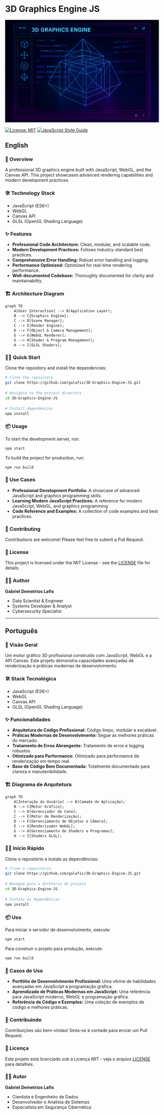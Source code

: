 # 3D Graphics Engine JS

![Hero Image](assets/hero.png)


[![License: MIT](https://img.shields.io/badge/License-MIT-yellow.svg)](https://opensource.org/licenses/MIT)
[![JavaScript Style Guide](https://img.shields.io/badge/code_style-standard-brightgreen.svg)](https://standardjs.com)

## English

### 🚀 Overview

A professional 3D graphics engine built with JavaScript, WebGL, and the Canvas API. This project showcases advanced rendering capabilities and modern development practices.

### 🛠️ Technology Stack

*   JavaScript (ES6+)
*   WebGL
*   Canvas API
*   GLSL (OpenGL Shading Language)

### ✨ Features

*   **Professional Code Architecture:** Clean, modular, and scalable code.
*   **Modern Development Practices:** Follows industry-standard best practices.
*   **Comprehensive Error Handling:** Robust error handling and logging.
*   **Performance Optimized:** Optimized for real-time rendering performance.
*   **Well-documented Codebase:** Thoroughly documented for clarity and maintainability.

### 🏗️ Architecture Diagram

```mermaid
graph TD
    A[User Interaction] --> B(Application Layer);
    B --> C{Graphics Engine};
    C --> D[Scene Manager];
    C --> E[Render Engine];
    D --> F[Object & Camera Management];
    E --> G[WebGL Renderer];
    G --> H[Shader & Program Management];
    H --> I[GLSL Shaders];
```

### 🏃‍♂️ Quick Start

Clone the repository and install the dependencies:

```bash
# Clone the repository
git clone https://github.com/galafis/3D-Graphics-Engine-JS.git

# Navigate to the project directory
cd 3D-Graphics-Engine-JS

# Install dependencies
npm install
```

### 📦 Usage

To start the development server, run:

```bash
npm start
```

To build the project for production, run:

```bash
npm run build
```

### 🎯 Use Cases

*   **Professional Development Portfolio:** A showcase of advanced JavaScript and graphics programming skills.
*   **Learning Modern JavaScript Practices:** A reference for modern JavaScript, WebGL, and graphics programming.
*   **Code Reference and Examples:** A collection of code examples and best practices.

### 🤝 Contributing

Contributions are welcome! Please feel free to submit a Pull Request.

### 📄 License

This project is licensed under the MIT License - see the [LICENSE](LICENSE) file for details.

### 👨‍💻 Author

**Gabriel Demetrios Lafis**

*   Data Scientist & Engineer
*   Systems Developer & Analyst
*   Cybersecurity Specialist

---

## Português

### 🚀 Visão Geral

Um motor gráfico 3D profissional construído com JavaScript, WebGL e a API Canvas. Este projeto demonstra capacidades avançadas de renderização e práticas modernas de desenvolvimento.

### 🛠️ Stack Tecnológica

*   JavaScript (ES6+)
*   WebGL
*   Canvas API
*   GLSL (OpenGL Shading Language)

### ✨ Funcionalidades

*   **Arquitetura de Código Profissional:** Código limpo, modular e escalável.
*   **Práticas Modernas de Desenvolvimento:** Segue as melhores práticas do mercado.
*   **Tratamento de Erros Abrangente:** Tratamento de erros e logging robustos.
*   **Otimizado para Performance:** Otimizado para performance de renderização em tempo real.
*   **Base de Código Bem Documentada:** Totalmente documentado para clareza e manutenibilidade.

### 🏗️ Diagrama de Arquitetura

```mermaid
graph TD
    A[Interação do Usuário] --> B(Camada de Aplicação);
    B --> C{Motor Gráfico};
    C --> D[Gerenciador de Cena];
    C --> E[Motor de Renderização];
    D --> F[Gerenciamento de Objetos e Câmera];
    E --> G[Renderizador WebGL];
    G --> H[Gerenciamento de Shaders e Programas];
    H --> I[Shaders GLSL];
```

### 🏃‍♂️ Início Rápido

Clone o repositório e instale as dependências:

```bash
# Clone o repositório
git clone https://github.com/galafis/3D-Graphics-Engine-JS.git

# Navegue para o diretório do projeto
cd 3D-Graphics-Engine-JS

# Instale as dependências
npm install
```

### 📦 Uso

Para iniciar o servidor de desenvolvimento, execute:

```bash
npm start
```

Para construir o projeto para produção, execute:

```bash
npm run build
```

### 🎯 Casos de Uso

*   **Portfólio de Desenvolvimento Profissional:** Uma vitrine de habilidades avançadas em JavaScript e programação gráfica.
*   **Aprendizado de Práticas Modernas em JavaScript:** Uma referência para JavaScript moderno, WebGL e programação gráfica.
*   **Referência de Código e Exemplos:** Uma coleção de exemplos de código e melhores práticas.

### 🤝 Contribuindo

Contribuições são bem-vindas! Sinta-se à vontade para enviar um Pull Request.

### 📄 Licença

Este projeto está licenciado sob a Licença MIT - veja o arquivo [LICENSE](LICENSE) para detalhes.

### 👨‍💻 Autor

**Gabriel Demetrios Lafis**

*   Cientista e Engenheiro de Dados
*   Desenvolvedor e Analista de Sistemas
*   Especialista em Segurança Cibernética

